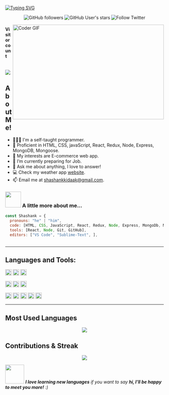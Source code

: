 <!--### Hello World, I am Shashank 👋 -->
[![Typing SVG](https://readme-typing-svg.herokuapp.com/?font=Dancing+Script&size=40&vCenter=true&width=500&lines=Hello+World!+%F0%9F%91%8B;I+am+Shashank+,+;I+am+a+Full+Stack+Developer&color=ff960d)](https://git.io/typing-svg)


<p align="center">
  <img alt="GitHub followers" src="https://img.shields.io/github/followers/fried-brain?color=ffb300&logo=github&style=for-the-badge&logoColor=ffb300">
 <!-- <img src="https://gpvc.arturio.dev/AKSHATNEMA" alt="profile views"> -->
  <img alt="GitHub User's stars" src="https://img.shields.io/github/stars/fried-brain?affiliations=OWNER&color=ffb300&logo=github&style=for-the-badge&logoColor=ffb300">
<img alt="Follow Twitter" src="https://img.shields.io/twitter/follow/fried_brain_?color=ffb300&label=Fried%20Brain&logo=twitter&logoColor=ffb300&style=for-the-badge">
 </p>
 
<img src="https://miro.medium.com/max/2800/1*BU7f02LeQeELztqxa8eCmw.gif" align="right" alt="Coder GIF" width="480" height="300">

<p align="center"> 

  <h4>Visitor count</h4><br>

  <img src="https://profile-counter.glitch.me/Shashank96/count.svg" />

</p>


<h2>About Me!</h2>

- 👨🏽‍💻 I'm a self-taught programmer.
- 🌱 Proficient in HTML, CSS, javaScript, React, Redux, Node, Express, MongoDB, Mongoose.
- 🤔 My interests are E-commerce web app.
- 💼 I’m currently preparing for Job.
- 💬 Ask me about anything, I love to answer!
- 💻 Check my  weather app [website](https://react-weather-git-main-shashanks-projects-7c09018f.vercel.app/).
- 📫 Email me at [shashankkidaak@gmail.com](mailto:shashankkidaak@gmail.com).

### <img src="https://media.giphy.com/media/VgCDAzcKvsR6OM0uWg/giphy.gif" width="50"> A little more about me...  

```javascript
const Shashank = {
  pronouns: "he" | "him",
  code: [HTML, CSS, JavaScript, React, Redux, Node, Express, MongoDb, Mongoose],
  tools: [React, Node, Git, GitHub],
  editors: ["VS Code", "Sublime-Text", ],
 

```
---

<!-- Skills -->
**Languages and Tools:**  
---


<code><img height="20" src="https://img.shields.io/badge/JavaScript-323330?style=for-the-badge&logo=javascript&logoColor=F7DF1E"></code>
<code><img height="20" src="https://img.shields.io/badge/HTML5-E34F26?style=for-the-badge&logo=html5&logoColor=white"></code>
<code><img height="20" src="https://img.shields.io/badge/CSS3-1572B6?style=for-the-badge&logo=css3&logoColor=white"></code>

<code><img height="20" src="https://img.shields.io/badge/Node.js-339933?style=for-the-badge&logo=nodedotjs&logoColor=white"></code>
<code><img height="20" src="https://img.shields.io/badge/MongoDB-white?style=for-the-badge&logo=mongodb&logoColor=4EA94B"></code>
<code><img height="20" src="https://img.shields.io/badge/GitHub-100000?style=for-the-badge&logo=github&logoColor=white"></code>


<code><img height="20" src="https://img.shields.io/badge/Visual_Studio_Code-0078D4?style=for-the-badge&logo=visual%20studio%20code&logoColor=white"></code>
<code><img height="20" src="https://img.shields.io/badge/Atom-66595C?style=for-the-badge&logo=Atom&logoColor=white"></code>
<code><img height="20" src="https://img.shields.io/badge/sublime_text-%23575757.svg?&style=for-the-badge&logo=sublime-text&logoColor=important"></code>
<code><img height="20" src="https://img.shields.io/badge/pycharm-143?style=for-the-badge&logo=pycharm&logoColor=black&color=black&labelColor=green"></code>
<code><img height="20" src="https://img.shields.io/badge/Spyder-838485?style=for-the-badge&logo=spyder%20ide&logoColor=maroon"></code>

---

<!---Most Used Languages---->
<h2>Most Used Languages</h2>
<div align = "center">
<p>
 <img src = "https://github-readme-stats.vercel.app/api/top-langs/?username=shashank96&color=ffb300&hide_border=true&bg_color=00000000&theme=tokyonight">
</p>
</div>
<h2>Contributions & Streak</h2>
<div align = "center">
<p>
 <img src = "https://github-readme-streak-stats.herokuapp.com/?user=shashank96&text_color=ffb300&hide_border=true&bg_color=00000000&theme=tokyonight&ring=DD2727&fire=DD2727&currStreakNum=6695E6">
</p>
</div>


<img src="https://media.giphy.com/media/LnQjpWaON8nhr21vNW/giphy.gif" width="60"> <em><b>I love learning new languages</b>  if you want to say <b>hi, I'll be happy to meet you more!</b> :)</em>
